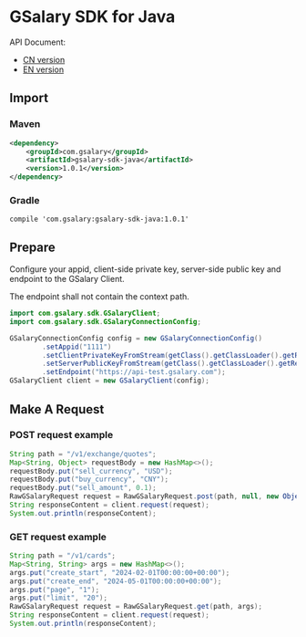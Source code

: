 # GSalary SDK for Java

API Document:

- [CN version](https://api.gsalary.com/doc/index.html?lang=cn)
- [EN version](https://api.gsalary.com/doc/index.html?lang=en)

## Import

### Maven
```xml
<dependency>
    <groupId>com.gsalary</groupId>
    <artifactId>gsalary-sdk-java</artifactId>
    <version>1.0.1</version>
</dependency>
```

### Gradle

```text
compile 'com.gsalary:gsalary-sdk-java:1.0.1'
```

## Prepare

Configure your appid, client-side private key, server-side public key and endpoint to the GSalary Client.

The endpoint shall not contain the context path.
```java
import com.gsalary.sdk.GSalaryClient;
import com.gsalary.sdk.GSalaryConnectionConfig;

GSalaryConnectionConfig config = new GSalaryConnectionConfig()
        .setAppid("1111")
        .setClientPrivateKeyFromStream(getClass().getClassLoader().getResourceAsStream("test-private.pem"))
        .setServerPublicKeyFromStream(getClass().getClassLoader().getResourceAsStream("test-public.pem"))
        .setEndpoint("https://api-test.gsalary.com");
GSalaryClient client = new GSalaryClient(config);
```

## Make A Request

### POST request example

```java
String path = "/v1/exchange/quotes";
Map<String, Object> requestBody = new HashMap<>();
requestBody.put("sell_currency", "USD");
requestBody.put("buy_currency", "CNY");
requestBody.put("sell_amount", 0.1);
RawGSalaryRequest request = RawGSalaryRequest.post(path, null, new ObjectMapper().writeValueAsString(requestBody));
String responseContent = client.request(request);
System.out.println(responseContent);
```

### GET request example

```java
String path = "/v1/cards";
Map<String, String> args = new HashMap<>();
args.put("create_start", "2024-02-01T00:00:00+00:00");
args.put("create_end", "2024-05-01T00:00:00+00:00");
args.put("page", "1");
args.put("limit", "20");
RawGSalaryRequest request = RawGSalaryRequest.get(path, args);
String responseContent = client.request(request);
System.out.println(responseContent);
```